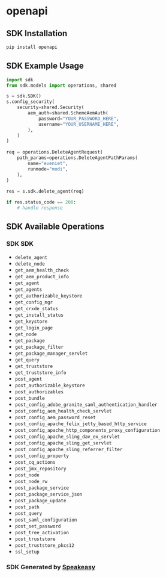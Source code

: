 # openapi

<!-- Start SDK Installation -->
## SDK Installation

```bash
pip install openapi
```
<!-- End SDK Installation -->

<!-- Start SDK Example Usage -->
## SDK Example Usage

```python
import sdk
from sdk.models import operations, shared

s = sdk.SDK()
s.config_security(
    security=shared.Security(
        aem_auth=shared.SchemeAemAuth(
            password="YOUR_PASSWORD_HERE",
            username="YOUR_USERNAME_HERE",
        ),
    )
)
    
req = operations.DeleteAgentRequest(
    path_params=operations.DeleteAgentPathParams(
        name="eveniet",
        runmode="modi",
    ),
)
    
res = s.sdk.delete_agent(req)

if res.status_code == 200:
    # handle response
```
<!-- End SDK Example Usage -->

<!-- Start SDK Available Operations -->
## SDK Available Operations

### SDK SDK

* `delete_agent`
* `delete_node`
* `get_aem_health_check`
* `get_aem_product_info`
* `get_agent`
* `get_agents`
* `get_authorizable_keystore`
* `get_config_mgr`
* `get_crxde_status`
* `get_install_status`
* `get_keystore`
* `get_login_page`
* `get_node`
* `get_package`
* `get_package_filter`
* `get_package_manager_servlet`
* `get_query`
* `get_truststore`
* `get_truststore_info`
* `post_agent`
* `post_authorizable_keystore`
* `post_authorizables`
* `post_bundle`
* `post_config_adobe_granite_saml_authentication_handler`
* `post_config_aem_health_check_servlet`
* `post_config_aem_password_reset`
* `post_config_apache_felix_jetty_based_http_service`
* `post_config_apache_http_components_proxy_configuration`
* `post_config_apache_sling_dav_ex_servlet`
* `post_config_apache_sling_get_servlet`
* `post_config_apache_sling_referrer_filter`
* `post_config_property`
* `post_cq_actions`
* `post_jmx_repository`
* `post_node`
* `post_node_rw`
* `post_package_service`
* `post_package_service_json`
* `post_package_update`
* `post_path`
* `post_query`
* `post_saml_configuration`
* `post_set_password`
* `post_tree_activation`
* `post_truststore`
* `post_truststore_pkcs12`
* `ssl_setup`

<!-- End SDK Available Operations -->

### SDK Generated by [Speakeasy](https://docs.speakeasyapi.dev/docs/using-speakeasy/client-sdks)
